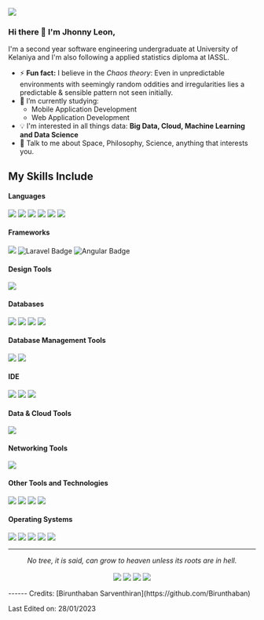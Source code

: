 ![](https://komarev.com/ghpvc/?username=jhonnydleon)

### Hi there 👋 I'm Jhonny Leon,

I'm a second year software engineering undergraduate at University of Kelaniya and I'm also following a applied statistics diploma at IASSL.

- ⚡ **Fun fact:** I believe in the *Chaos theory*: Even in unpredictable environments with seemingly random oddities and irregularities lies a predictable & sensible pattern not seen initially.
- 🔭 I’m currently studying:
	- Mobile Application Development 
	- Web Application Development 
- :bulb: I'm interested in all things data: **Big Data, Cloud, Machine Learning and Data Science**
- 💬 Talk to me about Space, Philosophy, Science, anything that interests you.

## My Skills Include

<h4> Languages </h4>
<span> 
  <img src="https://img.shields.io/badge/HTML5-E34F26?style=for-the-badge&logo=html5&logoColor=white">
  <img src="https://img.shields.io/badge/CSS3-1572B6?style=for-the-badge&logo=css3&logoColor=white">
  <img src="https://img.shields.io/badge/JavaScript-F7DF1E?style=for-the-badge&logo=javascript&logoColor=black">
  <img src="https://img.shields.io/badge/Java-ED8B00?style=for-the-badge&logo=java&logoColor=white">
  <img src="https://img.shields.io/badge/C-00599C?style=for-the-badge&logo=c&logoColor=white">
  <img src="https://img.shields.io/badge/PHP-777BB4?style=for-the-badge&logo=php&logoColor=white">
</span>

<h4> Frameworks </h4>
<span>
  <img src="https://img.shields.io/badge/Bootstrap-563D7C?style=for-the-badge&logo=bootstrap&logoColor=white">
  <img src="https://img.shields.io/badge/Laravel-FF2D20?style=for-the-badge&logo=laravel&logoColor=white" alt="Laravel Badge">
  <img src="https://img.shields.io/badge/Angular-DD0031?style=for-the-badge&logo=angular&logoColor=white" alt="Angular Badge">
  
</span>

<h4> Design Tools </h4>
<span>
  <img src="https://img.shields.io/badge/Figma-F24E1E?style=for-the-badge&logo=figma&logoColor=white">
</span>

<h4> Databases </h4>
<span>
	<img src="https://img.shields.io/badge/MySQL-00000F?style=for-the-badge&logo=mysql&logoColor=white">
	<img src="https://img.shields.io/badge/MariaDB-003545?style=for-the-badge&logo=mariadb&logoColor=white">
	<img src="https://img.shields.io/badge/PostgreSQL-336791?style=for-the-badge&logo=postgresql&logoColor=white">
	<img src="https://img.shields.io/badge/Microsoft_SQL_Server-CC2927?style=for-the-badge&logo=microsoft-sql-server&logoColor=white">
</span>


<h4> Database Management Tools </h4>
<span>
  <img src="https://img.shields.io/badge/DBeaver-4A7EBB?style=for-the-badge&logo=dbeaver&logoColor=white">
  <img src="https://img.shields.io/badge/HeidiSQL-4479A1?style=for-the-badge&logo=heidisql&logoColor=white">
</span>

<h4> IDE </h4>
<span>
<img src="https://img.shields.io/badge/Android_Studio-3DDC84?style=for-the-badge&logo=android-studio&logoColor=white">
<img src="https://img.shields.io/badge/Visual_Studio_Code-0078D4?style=for-the-badge&logo=visual%20studio%20code&logoColor=white">
<img src="https://img.shields.io/badge/Visual_Studio-5C2D91?style=for-the-badge&logo=visual-studio&logoColor=white">
</span>


<h4> Data & Cloud Tools </h4>
<span>
  <img src="https://img.shields.io/badge/Snowflake-56C5FF?style=for-the-badge&logo=snowflake&logoColor=white">
</span>

<h4> Networking Tools </h4>
<span>
  <img src="https://img.shields.io/badge/Cisco_Packet_Tracer-0093D0?style=for-the-badge&logo=cisco&logoColor=white">
</span>

<h4> Other Tools and Technologies </h4>
<span>
  <img src="https://img.shields.io/badge/Node.js-339933?style=for-the-badge&logo=node.js&logoColor=white">
  <img src="https://img.shields.io/badge/Git-F05032?style=for-the-badge&logo=git&logoColor=white">
  <img src="https://img.shields.io/badge/Xampp-F37623?style=for-the-badge&logo=xampp&logoColor=white">
  <img src="https://img.shields.io/badge/VirtualBox-21416B?style=for-the-badge&logo=virtualbox&logoColor=white">
</span>


<h4> Operating Systems </h4>
<span>
  <img src="https://img.shields.io/badge/Windows-0078D6?style=for-the-badge&logo=windows&logoColor=white">
  <img src="https://img.shields.io/badge/Linux-FCC624?style=for-the-badge&logo=linux&logoColor=black">
  <img src="https://img.shields.io/badge/Ubuntu-E95420?style=for-the-badge&logo=ubuntu&logoColor=white">
  <img src="https://img.shields.io/badge/CentOS-002260?style=for-the-badge&logo=centos&logoColor=white">
  <img src="https://img.shields.io/badge/Rocky_Linux-10B981?style=for-the-badge&logo=rockylinux&logoColor=white">
</span>

    

<hr>
<p align="center">
   <i>No tree, it is said, can grow to heaven unless its roots are in hell.</i>
   <br>
<br>	
<a target="_blank" href="https://www.linkedin.com/in/birunthaban-sarventhiran/"><img src="https://img.shields.io/badge/-LinkedIn-0077B5?style=for-the-badge&logo=Linkedin&logoColor=white"></img></a>
<a target="_blank" href="mailto:yonnileon17@gmail.com"><img src="https://img.shields.io/badge/-Gmail-D14836?style=for-the-badge&logo=Gmail&logoColor=white"></img></a>
<a target="_blank" href="https://t.me/@jhonnydleon"><img src="https://img.shields.io/badge/-Telegram-0078D4?style=for-the-badge&logo=Telegram&logoColor=white"></img></a>
<a target="_blank" href="https://x.com/JhonnydLeonIA"><img src="https://img.shields.io/badge/-X-000000?style=for-the-badge&logo=X&logoColor=white"></img></a>
<br>
</p>
------
Credits: [Birunthaban Sarventhiran](https://github.com/Birunthaban)

Last Edited on: 28/01/2023
